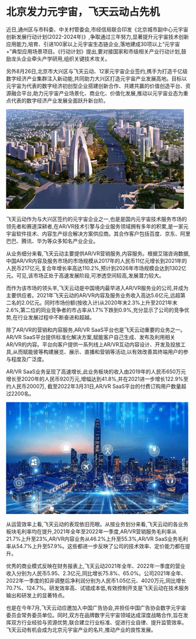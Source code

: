 # 北京发力元宇宙，飞天云动占先机


近日,通州区与市科委、中关村管委会,市经信局联合印发《北京城市副中心元宇宙创新发展行动计划(2022-2024年)》,争取通过三年努力,显著提升元宇宙技术创新应用能力,培育、引进100家以上元宇宙生态链企业,落地建成30项以上“元宇宙+”典型应用场景项目。《行动计划》提出,要对接国家和市级相关产业行动计划,鼓励龙头企业牵头产学研用,组织关键技术攻关。

另外8月26日,北京市大兴区与飞天云动、12家元宇宙企业签约,携手为打造千亿级数字经济产业集群注入新动能,共同助力大兴区打造元宇宙产业发展高地。目标以元宇宙为代表的数字经济初创型企业搭建创新合作、共建共赢的价值创造平台、资源融合平台,助力元宇宙产业场景化、商业化、价值化发展,推动以元宇宙业态为重点代表的数字经济产业发展全面跃升新台阶。

![配图](d9172d3a20fb4d658660a4ee1391bac7.jpg)

飞天云动作为与大兴区签约的元宇宙企业之一,也是是国内元宇宙技术服务市场的领先者和赛道深耕者,在AR/VR技术引擎与企业服务领域拥有多年的积累,是一家元宇宙软件技术、内容生产综合解决方案供应商。其合作客户包括百度、京东、阿里巴巴、腾讯、华为等众多知名产业企业。

从业务细分来看,飞天云动主要提供AR/VR营销服务,内容服务。根据艾瑞咨询数据,中国AR/VR内容及服务市场的市场规模从2017年的人民币11亿元增长到2021年的人民币217亿元,复合年增长率高达110.2%,预计到2026年市场规模会达到1302亿元。可见,该市场正处于高速发展阶段,可渗透空间较高,发展潜力较大。

而作为该市场的领头羊,飞天云动是中国境内最早进入AR/VR服务业的公司,并成为主要供应者。2021年飞天云动的AR/VR内容及服务业务收入高达5.6亿元,远超第二名的2.0亿元。同时市场份额(按收入计)从2020年末2.3%上升至2021年末2.6%,第二位的同业竞争者的市占率从1.7%下跌到0.9%,充分显示了公司的竞争优势,在行业发展过程中不断奋进和超越。

除了AR/VR的营销和内容服务,AR/VR SaaS平台也是飞天云动重要的业务之一。AR/VR SaaS平台提供标准化解决方案,赋能客户自己生成、发布及利用相关AR/VR的内容。平台向客户提供一系列线上AR/VR互动内容设计、开发及投放工具,从而赋能彼等构建展览、展示、直播和营销等活动,以有效改善其终端用户的参与程度及广泛度。

AR/VR SaaS业务呈现了高速增长,此业务板块的收入由2019年的人民币650万元增长至2020年的人民币920万元,增幅达到41.8%,并在2021进一步增长122.9%至约人民币2000万, 截至2022年3月31日,AR/VR SaaS平台的付费订购用户数量超过2200名。

![配图](12d477d30b734cbd87f0ff8ac009e7f9.jpg)

从运营效率上看,飞天云动的表现依旧亮眼。从按业务划分来看,飞天云动的各业务板块毛利率均在提升,2021年全年至2022年一季度,AR/VR营销服务毛利率从21.7%上升至23%,AR/VR内容业务从46.2%上升至55.3%,AR/VR SaaS业务毛利率从54.7%上升至57.9%。这些都进一步反映了公司的技术效率、定价能力都在提升。

优秀的商业模式反映在财务报表上,飞天云动2021年全年、2022年一季度的营业收入分别为人民币5.95、2.3亿元,同比增长75.8%、65.0%。公司2021年全年、2022年一季度的扣非调整后净利润分别为人民币1.05亿元、4020万元,同比增长70.7%、124.7%。研发效率高、试错成本低,有效控制开支是飞天云动在技术服务输出和研发上的显著特点。

也是在今年7月,飞天云动应邀加入中国广告协会,并担任中国广告协会数字元宇宙委员会常务委员单位。同时,双方在品牌数字元宇宙领域达成深度战略合作,旨在发挥双方行业经验与资源优势,联合建立行业标准、促进行业自律、提升监管效率。飞天云动有机会成为北京元宇宙产业的名片,推动产业的良性发展。
